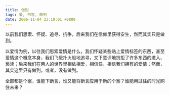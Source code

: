 ```yaml
---
title: 做到
tags: 爱, 书写, 做到
date: 2006-11-04 23:19:01 +0800
---
```



以前我们思索、怀疑、追寻、抗争，后来我们在信仰里获得安生，然而其实只是做到。

以爱情为例，以往我们思索爱情是什么，我们怀疑某些贴上爱情标签的东西，甚至爱情这个概念本身，我们飞蛾扑火般地追寻，又下意识地抗拒了许多东西的进入、亵渎；后来我们在两人的世界里相依相爱，相信任，相信我们拥有的爱情；然而，其实这里只有做到，或者，没有做到。

全部都是个案，谁能下断言，谁又能将断言应用于新的个案？谁能用过往的时光网住未来？


